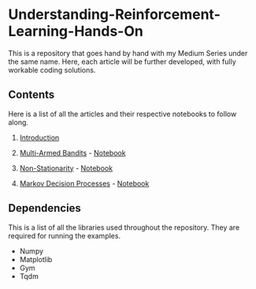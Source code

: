 # Understanding-Reinforcement-Learning-Hands-On
This is a repository that goes hand by hand with my Medium Series under the same name. Here, each article will be further developed, with fully workable coding solutions.

## Contents
Here is a list of all the articles and their respective notebooks to follow along.

1. [Introduction](https://medium.com/@alejandro.aristizabal24/understanding-reinforcement-learning-hands-on-part-1-introduction-44e3b011cf6)
2. [Multi-Armed Bandits](https://medium.com/@alejandro.aristizabal24/understanding-reinforcement-learning-hands-on-part-2-multi-armed-bandits-526592072bdc) - [Notebook](https://github.com/aristizabal95/Understanding-Reinforcement-Learning-Hands-On/blob/master/Multi-Armed%20Bandits.ipynb)

3. [Non-Stationarity](https://medium.com/@alejandro.aristizabal24/understanding-reinforcement-learning-hands-on-part-3-non-stationarity-544ed094b55) - [Notebook](https://github.com/aristizabal95/Understanding-Reinforcement-Learning-Hands-On/blob/master/Non-Stationarity.ipynb)

4. [Markov Decision Processes](https://medium.com/@alejandro.aristizabal24/understanding-reinforcement-learning-hands-on-markov-decision-processes-7d8469a8a782) - [Notebook](https://github.com/aristizabal95/Understanding-Reinforcement-Learning-Hands-On/blob/master/Markov%20Decision%20Processes.ipynb)

## Dependencies
This is a list of all the libraries used throughout the repository. They are required for running the examples.

- Numpy
- Matplotlib
- Gym
- Tqdm
